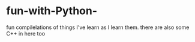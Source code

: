 # fun-with-Python-
fun compilelations of things I've learn as I learn them. there are also some C++ in here too  
